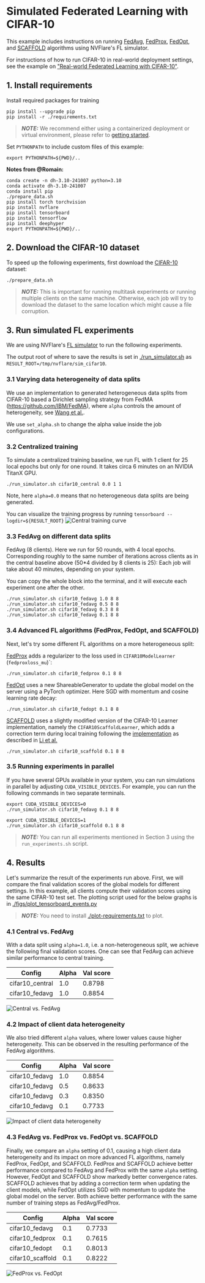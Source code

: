 # Simulated Federated Learning with CIFAR-10

This example includes instructions on running [FedAvg](https://arxiv.org/abs/1602.05629), 
[FedProx](https://arxiv.org/abs/1812.06127), [FedOpt](https://arxiv.org/abs/2003.00295), 
and [SCAFFOLD](https://arxiv.org/abs/1910.06378) algorithms using NVFlare's FL simulator.

For instructions of how to run CIFAR-10 in real-world deployment settings, 
see the example on ["Real-world Federated Learning with CIFAR-10"](../cifar10-real-world/README.md).

## 1. Install requirements

Install required packages for training
```
pip install --upgrade pip
pip install -r ./requirements.txt
```

> **_NOTE:_**  We recommend either using a containerized deployment or virtual environment, 
> please refer to [getting started](https://nvflare.readthedocs.io/en/latest/getting_started.html).

Set `PYTHONPATH` to include custom files of this example:
```
export PYTHONPATH=${PWD}/..
```

**Notes from @Romain:**
```
conda create -n dh-3.10-241007 python=3.10
conda activate dh-3.10-241007
conda install pip
./prepare_data.sh
pip install torch torchvision
pip install nvflare
pip install tensorboard
pip install tensorflow
pip install deephyper
export PYTHONPATH=${PWD}/..
```

## 2. Download the CIFAR-10 dataset 
To speed up the following experiments, first download the [CIFAR-10](https://www.cs.toronto.edu/~kriz/cifar.html) dataset:
```
./prepare_data.sh
```

> **_NOTE:_** This is important for running multitask experiments or running multiple clients on the same machine.
> Otherwise, each job will try to download the dataset to the same location which might cause a file corruption.


## 3. Run simulated FL experiments

We are using NVFlare's [FL simulator](https://nvflare.readthedocs.io/en/latest/user_guide/nvflare_cli/fl_simulator.html) to run the following experiments. 

The output root of where to save the results is set in [./run_simulator.sh](./run_simulator.sh) as `RESULT_ROOT=/tmp/nvflare/sim_cifar10`.

### 3.1 Varying data heterogeneity of data splits

We use an implementation to generated heterogeneous data splits from CIFAR-10 based a Dirichlet sampling strategy 
from FedMA (https://github.com/IBM/FedMA), where `alpha` controls the amount of heterogeneity, 
see [Wang et al.](https://arxiv.org/abs/2002.06440).

We use `set_alpha.sh` to change the alpha value inside the job configurations.

### 3.2 Centralized training

To simulate a centralized training baseline, we run FL with 1 client for 25 local epochs but only for one round. 
It takes circa 6 minutes on an NVIDIA TitanX GPU.
```
./run_simulator.sh cifar10_central 0.0 1 1
```
Note, here `alpha=0.0` means that no heterogeneous data splits are being generated.

You can visualize the training progress by running `tensorboard --logdir=${RESULT_ROOT}`
![Central training curve](./figs/central_training.png)

### 3.3 FedAvg on different data splits

FedAvg (8 clients). Here we run for 50 rounds, with 4 local epochs. Corresponding roughly 
to the same number of iterations across clients as in the central baseline above (50*4 divided by 8 clients is 25):
Each job will take about 40 minutes, depending on your system.

You can copy the whole block into the terminal, and it will execute each experiment one after the other.
```
./run_simulator.sh cifar10_fedavg 1.0 8 8
./run_simulator.sh cifar10_fedavg 0.5 8 8
./run_simulator.sh cifar10_fedavg 0.3 8 8
./run_simulator.sh cifar10_fedavg 0.1 8 8
```

### 3.4 Advanced FL algorithms (FedProx, FedOpt, and SCAFFOLD)

Next, let's try some different FL algorithms on a more heterogeneous split:

[FedProx](https://arxiv.org/abs/1812.06127) adds a regularizer to the loss used in `CIFAR10ModelLearner` (`fedproxloss_mu`)`:
```
./run_simulator.sh cifar10_fedprox 0.1 8 8
```
[FedOpt](https://arxiv.org/abs/2003.00295) uses a new ShareableGenerator to update the global model on the server using a PyTorch optimizer. 
Here SGD with momentum and cosine learning rate decay:
```
./run_simulator.sh cifar10_fedopt 0.1 8 8
```
[SCAFFOLD](https://arxiv.org/abs/1910.06378) uses a slightly modified version of the CIFAR-10 Learner implementation, namely the `CIFAR10ScaffoldLearner`, which adds a correction term during local training following the [implementation](https://github.com/Xtra-Computing/NIID-Bench) as described in [Li et al.](https://arxiv.org/abs/2102.02079)
```
./run_simulator.sh cifar10_scaffold 0.1 8 8
```

### 3.5 Running experiments in parallel

If you have several GPUs available in your system, you can run simulations in parallel by adjusting `CUDA_VISIBLE_DEVICES`.
For example, you can run the following commands in two separate terminals.
```
export CUDA_VISIBLE_DEVICES=0
./run_simulator.sh cifar10_fedavg 0.1 8 8
```
```
export CUDA_VISIBLE_DEVICES=1
./run_simulator.sh cifar10_scaffold 0.1 8 8
```

> **_NOTE:_** You can run all experiments mentioned in Section 3 using the `run_experiments.sh` script.

## 4. Results

Let's summarize the result of the experiments run above. First, we will compare the final validation scores of 
the global models for different settings. In this example, all clients compute their validation scores using the
same CIFAR-10 test set. The plotting script used for the below graphs is in 
[./figs/plot_tensorboard_events.py](./figs/plot_tensorboard_events.py)

> **_NOTE:_** You need to install [./plot-requirements.txt](./plot-requirements.txt) to plot.


### 4.1 Central vs. FedAvg
With a data split using `alpha=1.0`, i.e. a non-heterogeneous split, we achieve the following final validation scores.
One can see that FedAvg can achieve similar performance to central training.

| Config	| Alpha	| 	Val score	| 
| ----------- | ----------- |  ----------- |
| cifar10_central | 1.0	| 	0.8798	| 
| cifar10_fedavg  | 1.0	| 	0.8854	| 

![Central vs. FedAvg](./figs/central_vs_fedavg.png)

### 4.2 Impact of client data heterogeneity

We also tried different `alpha` values, where lower values cause higher heterogeneity. 
This can be observed in the resulting performance of the FedAvg algorithms.  

| Config |	Alpha |	Val score |
| ----------- | ----------- |  ----------- |
| cifar10_fedavg |	1.0 |	0.8854 |
| cifar10_fedavg |	0.5 |	0.8633 |
| cifar10_fedavg |	0.3 |	0.8350 |
| cifar10_fedavg |	0.1 |	0.7733 |

![Impact of client data heterogeneity](./figs/fedavg_alpha.png)

### 4.3 FedAvg vs. FedProx vs. FedOpt vs. SCAFFOLD

Finally, we compare an `alpha` setting of 0.1, causing a high client data heterogeneity and its 
impact on more advanced FL algorithms, namely FedProx, FedOpt, and SCAFFOLD. 
FedProx and SCAFFOLD achieve better performance compared to FedAvg and FedProx with the same `alpha` setting. 
However, FedOpt and SCAFFOLD show markedly better convergence rates. 
SCAFFOLD achieves that by adding a correction term when updating the client models, while FedOpt utilizes SGD with momentum 
to update the global model on the server. 
Both achieve better performance with the same number of training steps as FedAvg/FedProx.

| Config           |	Alpha |	Val score |
|------------------| ----------- |  ---------- |
| cifar10_fedavg   |	0.1 |	0.7733 |
| cifar10_fedprox  |	0.1 |	0.7615 |
| cifar10_fedopt   |	0.1 |	0.8013 |
| cifar10_scaffold |	0.1 |	0.8222 |

![FedProx vs. FedOpt](./figs/fedopt_fedprox_scaffold.png)
